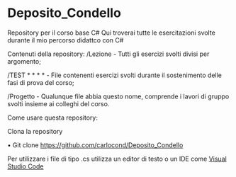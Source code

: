 # Deposito_Condello

Repository per il corso base C#
Qui troverai tutte le esercitazioni svolte durante il mio percorso didattco con C#

Contenuti della repository:
/Lezione - Tutti gli esercizi svolti divisi per argomento;

/TEST * * * * - File contenenti esercizi svolti durante il sostenimento delle fasi di prova del corso;

/Progetto - Qualunque file abbia questo nome, comprende i lavori di gruppo svolti insieme ai colleghi del corso.

Come usare questa repository:

Clona la repository

• Git clone https://github.com/carlocond/Deposito_Condello

Per utilizzare i file di tipo .cs utilizza un editor di testo o un IDE come [Visual Studio Code](https://code.visualstudio.com/)
